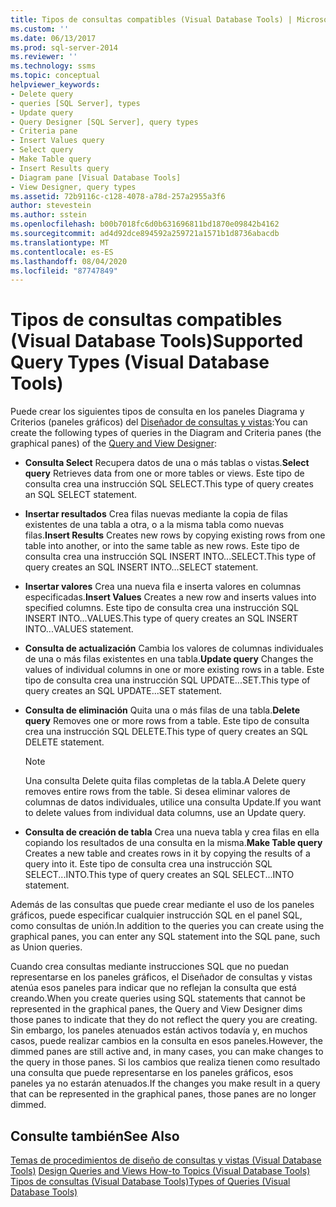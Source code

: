 ```yaml
---
title: Tipos de consultas compatibles (Visual Database Tools) | Microsoft Docs
ms.custom: ''
ms.date: 06/13/2017
ms.prod: sql-server-2014
ms.reviewer: ''
ms.technology: ssms
ms.topic: conceptual
helpviewer_keywords:
- Delete query
- queries [SQL Server], types
- Update query
- Query Designer [SQL Server], query types
- Criteria pane
- Insert Values query
- Select query
- Make Table query
- Insert Results query
- Diagram pane [Visual Database Tools]
- View Designer, query types
ms.assetid: 72b9116c-c128-4078-a78d-257a2955a3f6
author: stevestein
ms.author: sstein
ms.openlocfilehash: b00b7018fc6d0b631696811bd1870e09842b4162
ms.sourcegitcommit: ad4d92dce894592a259721a1571b1d8736abacdb
ms.translationtype: MT
ms.contentlocale: es-ES
ms.lasthandoff: 08/04/2020
ms.locfileid: "87747849"
---
```

# <a name="supported-query-types-visual-database-tools"></a><span data-ttu-id="a01f3-102">Tipos de consultas compatibles (Visual Database Tools)</span><span class="sxs-lookup"><span data-stu-id="a01f3-102">Supported Query Types (Visual Database Tools)</span></span>
  <span data-ttu-id="a01f3-103">Puede crear los siguientes tipos de consulta en los paneles Diagrama y Criterios (paneles gráficos) del [Diseñador de consultas y vistas](visual-database-tools.md):</span><span class="sxs-lookup"><span data-stu-id="a01f3-103">You can create the following types of queries in the Diagram and Criteria panes (the graphical panes) of the [Query and View Designer](visual-database-tools.md):</span></span>  
  
-   <span data-ttu-id="a01f3-104">**Consulta Select** Recupera datos de una o más tablas o vistas.</span><span class="sxs-lookup"><span data-stu-id="a01f3-104">**Select query** Retrieves data from one or more tables or views.</span></span> <span data-ttu-id="a01f3-105">Este tipo de consulta crea una instrucción SQL SELECT.</span><span class="sxs-lookup"><span data-stu-id="a01f3-105">This type of query creates an SQL SELECT statement.</span></span>  
  
-   <span data-ttu-id="a01f3-106">**Insertar resultados** Crea filas nuevas mediante la copia de filas existentes de una tabla a otra, o a la misma tabla como nuevas filas.</span><span class="sxs-lookup"><span data-stu-id="a01f3-106">**Insert Results** Creates new rows by copying existing rows from one table into another, or into the same table as new rows.</span></span> <span data-ttu-id="a01f3-107">Este tipo de consulta crea una instrucción SQL INSERT INTO...SELECT.</span><span class="sxs-lookup"><span data-stu-id="a01f3-107">This type of query creates an SQL INSERT INTO...SELECT statement.</span></span>  
  
-   <span data-ttu-id="a01f3-108">**Insertar valores** Crea una nueva fila e inserta valores en columnas especificadas.</span><span class="sxs-lookup"><span data-stu-id="a01f3-108">**Insert Values** Creates a new row and inserts values into specified columns.</span></span> <span data-ttu-id="a01f3-109">Este tipo de consulta crea una instrucción SQL INSERT INTO...VALUES.</span><span class="sxs-lookup"><span data-stu-id="a01f3-109">This type of query creates an SQL INSERT INTO...VALUES statement.</span></span>  
  
-   <span data-ttu-id="a01f3-110">**Consulta de actualización** Cambia los valores de columnas individuales de una o más filas existentes en una tabla.</span><span class="sxs-lookup"><span data-stu-id="a01f3-110">**Update query** Changes the values of individual columns in one or more existing rows in a table.</span></span> <span data-ttu-id="a01f3-111">Este tipo de consulta crea una instrucción SQL UPDATE...SET.</span><span class="sxs-lookup"><span data-stu-id="a01f3-111">This type of query creates an SQL UPDATE...SET statement.</span></span>  
  
-   <span data-ttu-id="a01f3-112">**Consulta de eliminación** Quita una o más filas de una tabla.</span><span class="sxs-lookup"><span data-stu-id="a01f3-112">**Delete query** Removes one or more rows from a table.</span></span> <span data-ttu-id="a01f3-113">Este tipo de consulta crea una instrucción SQL DELETE.</span><span class="sxs-lookup"><span data-stu-id="a01f3-113">This type of query creates an SQL DELETE statement.</span></span>  
  
    > [!NOTE]  
    >  <span data-ttu-id="a01f3-114">Una consulta Delete quita filas completas de la tabla.</span><span class="sxs-lookup"><span data-stu-id="a01f3-114">A Delete query removes entire rows from the table.</span></span> <span data-ttu-id="a01f3-115">Si desea eliminar valores de columnas de datos individuales, utilice una consulta Update.</span><span class="sxs-lookup"><span data-stu-id="a01f3-115">If you want to delete values from individual data columns, use an Update query.</span></span>  
  
-   <span data-ttu-id="a01f3-116">**Consulta de creación de tabla** Crea una nueva tabla y crea filas en ella copiando los resultados de una consulta en la misma.</span><span class="sxs-lookup"><span data-stu-id="a01f3-116">**Make Table query** Creates a new table and creates rows in it by copying the results of a query into it.</span></span> <span data-ttu-id="a01f3-117">Este tipo de consulta crea una instrucción SQL SELECT...INTO.</span><span class="sxs-lookup"><span data-stu-id="a01f3-117">This type of query creates an SQL SELECT...INTO statement.</span></span>  
  
 <span data-ttu-id="a01f3-118">Además de las consultas que puede crear mediante el uso de los paneles gráficos, puede especificar cualquier instrucción SQL en el panel SQL, como consultas de unión.</span><span class="sxs-lookup"><span data-stu-id="a01f3-118">In addition to the queries you can create using the graphical panes, you can enter any SQL statement into the SQL pane, such as Union queries.</span></span>  
  
 <span data-ttu-id="a01f3-119">Cuando crea consultas mediante instrucciones SQL que no puedan representarse en los paneles gráficos, el Diseñador de consultas y vistas atenúa esos paneles para indicar que no reflejan la consulta que está creando.</span><span class="sxs-lookup"><span data-stu-id="a01f3-119">When you create queries using SQL statements that cannot be represented in the graphical panes, the Query and View Designer dims those panes to indicate that they do not reflect the query you are creating.</span></span> <span data-ttu-id="a01f3-120">Sin embargo, los paneles atenuados están activos todavía y, en muchos casos, puede realizar cambios en la consulta en esos paneles.</span><span class="sxs-lookup"><span data-stu-id="a01f3-120">However, the dimmed panes are still active and, in many cases, you can make changes to the query in those panes.</span></span> <span data-ttu-id="a01f3-121">Si los cambios que realiza tienen como resultado una consulta que puede representarse en los paneles gráficos, esos paneles ya no estarán atenuados.</span><span class="sxs-lookup"><span data-stu-id="a01f3-121">If the changes you make result in a query that can be represented in the graphical panes, those panes are no longer dimmed.</span></span>  
  
## <a name="see-also"></a><span data-ttu-id="a01f3-122">Consulte también</span><span class="sxs-lookup"><span data-stu-id="a01f3-122">See Also</span></span>  
 <span data-ttu-id="a01f3-123">[Temas de procedimientos de diseño de consultas y vistas &#40;Visual Database Tools&#41;](design-queries-and-views-how-to-topics-visual-database-tools.md) </span><span class="sxs-lookup"><span data-stu-id="a01f3-123">[Design Queries and Views How-to Topics &#40;Visual Database Tools&#41;](design-queries-and-views-how-to-topics-visual-database-tools.md) </span></span>  
 [<span data-ttu-id="a01f3-124">Tipos de consultas (Visual Database Tools)</span><span class="sxs-lookup"><span data-stu-id="a01f3-124">Types of Queries &#40;Visual Database Tools&#41;</span></span>](types-of-queries-visual-database-tools.md)  
  
  
